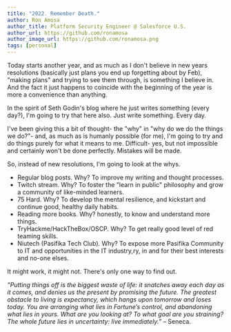 ```yaml
---
title: "2022. Remember Death."
author: Ron Amosa
author_title: Platform Security Engineer @ Salesforce U.S.
author_url: https://github.com/ronamosa
author_image_url: https://github.com/ronamosa.png
tags: [personal]
---
```


Today starts another year, and as much as I don't believe in new years resolutions (basically just plans you end up forgetting about by Feb), "making plans" and trying to see them through, is something I believe in. And the fact it just happens to coincide with the beginning of the year is more a convenience than anything.

In the spirit of Seth Godin's blog where he just writes something (every day?), I'm going to try that here also. Just write something. Every day.

I've been giving this a bit of thought- the "why" in "why do we do the things we do?"- and, as much as is humanly possible (for me), I'm going to try and do things purely for what it means to me. Difficult- yes, but not impossible and certainly won't be done perfectly. Mistakes will be made.

So, instead of new resolutions, I'm going to look at the whys.

* Regular blog posts. Why? To improve my writing and thought processes.
* Twitch stream. Why? To foster the "learn in public" philosophy and grow a community of like-minded learners.
* 75 Hard. Why? To develop the mental resilience, and kickstart and continue good, healthy daily habits.
* Reading more books. Why? honestly, to know and understand more things.
* TryHackme/HackTheBox/OSCP. Why? To get really good level of red teaming skills.
* Niutech (Pasifika Tech Club). Why? To expose more Pasifika Community to IT and opportunities in the IT industry,ry, in and for their best interests and no-one elses.


It might work, it might not. There's only one way to find out.

_“Putting things off is the biggest waste of life: it snatches away each day as it comes, and denies us the present by promising the future. The greatest obstacle to living is expectancy, which hangs upon tomorrow and loses today. You are arranging what lies in Fortune’s control, and abandoning what lies in yours. What are you looking at? To what goal are you straining? The whole future lies in uncertainty: live immediately.”_ 
– Seneca.

